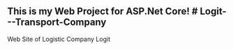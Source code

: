 
This is my Web Project for ASP.Net Core! # Logit---Transport-Company
----------------------------------------


Web Site of Logistic Company Logit

